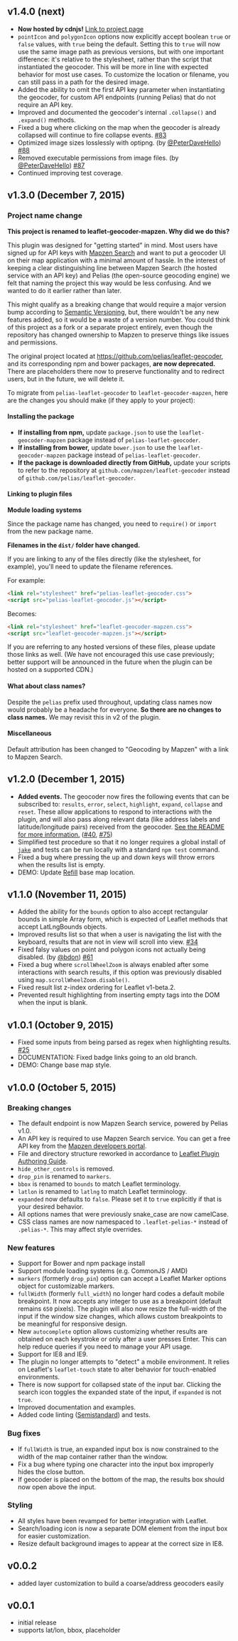 ## v1.4.0 (next)

- **Now hosted by cdnjs!** [Link to project page](https://cdnjs.com/libraries/leaflet-geocoder-mapzen)
- `pointIcon` and `polygonIcon` options now explicitly accept boolean `true` or `false` values, with `true` being the default. Setting this to `true` will now use the same image path as previous versions, but with one important difference: it's relative to the stylesheet, rather than the script that instantiated the geocoder. This will be more in line with expected behavior for most use cases. To customize the location or filename, you can still pass in a path for the desired image.
- Added the ability to omit the first API key parameter when instantiating the geocoder, for custom API endpoints (running Pelias) that do not require an API key.
- Improved and documented the geocoder's internal `.collapse()` and `.expand()` methods.
- Fixed a bug where clicking on the map when the geocoder is already collapsed will continue to fire collapse events. [#83](https://github.com/mapzen/leaflet-geocoder/issues/83)
- Optimized image sizes losslessly with optipng. (by [@PeterDaveHello](https://github.com/PeterDaveHello)) [#88](https://github.com/mapzen/leaflet-geocoder/pull/88)
- Removed executable permissions from image files. (by [@PeterDaveHello](https://github.com/PeterDaveHello)) [#87](https://github.com/mapzen/leaflet-geocoder/pull/87)
- Continued improving test coverage.

## v1.3.0 (December 7, 2015)

### Project name change

**This project is renamed to leaflet-geocoder-mapzen. Why did we do this?**

This plugin was designed for "getting started" in mind. Most users have signed up for API keys with [Mapzen Search](https://mapzen.com/projects/search) and want to put a geocoder UI on their map application with a minimal amount of hassle. In the interest of keeping a clear distinguishing line between Mapzen Search (the hosted service with an API key) and Pelias (the open-source geocoding engine) we felt that naming the project this way would be less confusing. And we wanted to do it earlier rather than later.

This might qualify as a breaking change that would require a major version bump according to [Semantic Versioning](http://semver.org/), but, there wouldn't be any new features added, so it would be a waste of a version number. You could think of this project as a fork or a separate project entirely, even though the repository has changed ownership to Mapzen to preserve things like issues and permissions.

The original project located at https://github.com/pelias/leaflet-geocoder, and its corresponding npm and bower packages, **are now deprecated.** There are placeholders there now to preserve functionality and to redirect users, but in the future, we will delete it.

To migrate from `pelias-leaflet-geocoder` to `leaflet-geocoder-mapzen`, here are the changes you should make (if they apply to your project):

#### Installing the package

- **If installing from npm,** update `package.json` to use the `leaflet-geocoder-mapzen` package instead of `pelias-leaflet-geocoder`.
- **If installing from bower,** update `bower.json` to use the `leaflet-geocoder-mapzen` package instead of `pelias-leaflet-geocoder`.
- **If the package is downloaded directly from GitHub,** update your scripts to refer to the repository at `github.com/mapzen/leaflet-geocoder` instead of `github.com/pelias/leaflet-geocoder`.

#### Linking to plugin files

**Module loading systems**

Since the package name has changed, you need to `require()` or `import` from the new package name.

**Filenames in the `dist/` folder have changed.**

If you are linking to any of the files directly (like the stylesheet, for example), you'll need to update the filename references.

For example:

```html
<link rel="stylesheet" href="pelias-leaflet-geocoder.css">
<script src="pelias-leaflet-geocoder.js"></script>
```

Becomes:

```html
<link rel="stylesheet" href="leaflet-geocoder-mapzen.css">
<script src="leaflet-geocoder-mapzen.js"></script>
```

If you are referring to any hosted versions of these files, please update those links as well. (We have not encouraged this use case previously; better support will be announced in the future when the plugin can be hosted on a supported CDN.)

#### What about class names?

Despite the `pelias` prefix used throughout, updating class names now would probably be a headache for everyone. **So there are no changes to class names.** We may revisit this in v2 of the plugin.

#### Miscellaneous

Default attribution has been changed to "Geocoding by Mapzen" with a link to Mapzen Search.

## v1.2.0 (December 1, 2015)

- **Added events.** The geocoder now fires the following events that can be subscribed to: `results`, `error`, `select`, `highlight`, `expand`, `collapse` and `reset`. These allow applications to respond to interactions with the plugin, and will also pass along relevant data (like address labels and latitude/longitude pairs) received from the geocoder. [See the README for more information.](https://github.com/mapzen/leaflet-geocoder/blob/master/README.md#events) ([#40](https://github.com/mapzen/leaflet-geocoder/issues/40), [#75](https://github.com/mapzen/leaflet-geocoder/issues/75))
- Simplified test procedure so that it no longer requires a global install of [`jake`](http://jakejs.com/) and tests can be run locally with a standard `npm test` command.
- Fixed a bug where pressing the up and down keys will throw errors when the results list is empty.
- DEMO: Update [Refill](https://github.com/tangrams/refill-style/) base map location.

## v1.1.0 (November 11, 2015)

- Added the ability for the `bounds` option to also accept rectangular bounds in simple Array form, which is expected of Leaflet methods that accept LatLngBounds objects.
- Improved results list so that when a user is navigating the list with the keyboard, results that are not in view will scroll into view. [#34](https://github.com/mapzen/leaflet-geocoder/issues/34)
- Fixed falsy values on point and polygon icons not actually being disabled. (by [@bdon](https://github.com/bdon)) [#61](https://github.com/mapzen/leaflet-geocoder/pull/61)
- Fixed a bug where `scrollWheelZoom` is always enabled after some interactions with search results, if this option was previously disabled using `map.scrollWheelZoom.disable()`.
- Fixed result list z-index ordering for Leaflet v1-beta.2.
- Prevented result highlighting from inserting empty tags into the DOM when the input is blank.

## v1.0.1 (October 9, 2015)

- Fixed some inputs from being parsed as regex when highlighting results. [#25](https://github.com/mapzen/leaflet-geocoder/issues/25)
- DOCUMENTATION: Fixed badge links going to an old branch.
- DEMO: Change base map style.

## v1.0.0 (October 5, 2015)

### Breaking changes

- The default endpoint is now Mapzen Search service, powered by Pelias v1.0.
- An API key is required to use Mapzen Search service. You can get a free API key from the [Mapzen developers portal](https://mapzen.com/developers/).
- File and directory structure reworked in accordance to [Leaflet Plugin Authoring Guide](http://leafletjs.com/2013/06/28/leaflet-plugin-authoring-guide.html).
- `hide_other_controls` is removed.
- `drop_pin` is renamed to `markers`.
- `bbox` is renamed to `bounds` to match Leaflet terminology.
- `latlon` is renamed to `latlng` to match Leaflet terminology.
- `expanded` now defaults to `false`. Please set it to `true` explicitly if that is your desired behavior.
- All options names that were previously snake_case are now camelCase.
- CSS class names are now namespaced to `.leaflet-pelias-*` instead of `.pelias-*`. This may affect style overrides.

### New features

- Support for Bower and npm package install
- Support module loading systems (e.g. CommonJS / AMD)
- `markers` (formerly `drop_pin`) option can accept a Leaflet Marker options object for customizable markers.
- `fullWidth` (formerly `full_width`) no longer hard codes a default mobile breakpoint. It now accepts any integer to use as a breakpoint (default remains `650` pixels). The plugin will also now resize the full-width of the input if the window size changes, which allows custom breakpoints to be meaningful for responsive design.
- New `autocomplete` option allows customizing whether results are obtained on each keystroke or only after a user presses Enter. This can help reduce queries if you need to manage your API usage.
- Support for IE8 and IE9.
- The plugin no longer attempts to "detect" a mobile environment. It relies on Leaflet's `leaflet-touch` state to alter behavior for touch-enabled environments.
- There is now support for collapsed state of the input bar. Clicking the search icon toggles the expanded state of the input, if `expanded` is not `true`.
- Improved documentation and examples.
- Added code linting ([Semistandard](https://github.com/Flet/eslint-config-semistandard)) and tests.

### Bug fixes

- If `fullWidth` is true, an expanded input box is now constrained to the width of the map container rather than the window.
- Fix a bug where typing one character into the input box improperly hides the close button.
- If geocoder is placed on the bottom of the map, the results box should now open above the input.

### Styling

- All styles have been revamped for better integration with Leaflet.
- Search/loading icon is now a separate DOM element from the input box for easier customization.
- Resize default background images to appear at the correct size in IE8.

## v0.0.2

- added layer customization to build a coarse/address geocoders easily

## v0.0.1

- initial release
- supports lat/lon, bbox, placeholder
